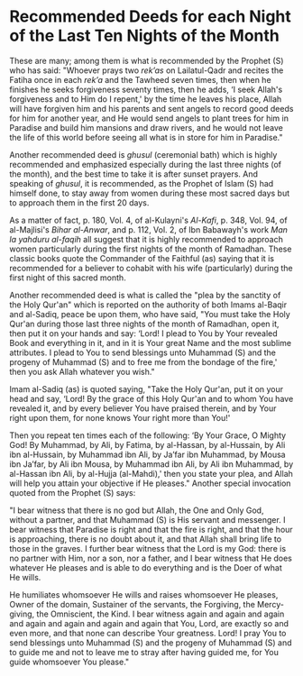 Recommended Deeds for each Night of the Last Ten Nights of the Month
====================================================================

These are many; among them is what is recommended by the Prophet (S) who
has said: "Whoever prays two *rek’as* on Lailatul-Qadr and recites the
Fatiha once in each *rek’a* and the Tawheed seven times, then when he
finishes he seeks forgiveness seventy times, then he adds, ‘I seek
Allah's forgiveness and to Him do I repent,' by the time he leaves his
place, Allah will have forgiven him and his parents and sent angels to
record good deeds for him for another year, and He would send angels to
plant trees for him in Paradise and build him mansions and draw rivers,
and he would not leave the life of this world before seeing all what is
in store for him in Paradise."

Another recommended deed is *ghusul* (ceremonial bath) which is highly
recommended and emphasized especially during the last three nights (of
the month), and the best time to take it is after sunset prayers. And
speaking of *ghusul*, it is recommended, as the Prophet of Islam (S) had
himself done, to stay away from women during these most sacred days but
to approach them in the first 20 days.

As a matter of fact, p. 180, Vol. 4, of al-Kulayni's *Al-Kafi*, p. 348,
Vol. 94, of al-Majlisi's *Bihar al-Anwar*, and p. 112, Vol. 2, of Ibn
Babawayh's work *Man la yahduru al-faqih* all suggest that it is highly
recommended to approach women particularly during the first nights of
the month of Ramadhan. These classic books quote the Commander of the
Faithful (as) saying that it is recommended for a believer to cohabit
with his wife (particularly) during the first night of this sacred
month.

Another recommended deed is what is called the "plea by the sanctity of
the Holy Qur'an" which is reported on the authority of both Imams
al-Baqir and al-Sadiq, peace be upon them, who have said, "You must take
the Holy Qur'an during those last three nights of the month of Ramadhan,
open it, then put it on your hands and say: ‘Lord! I plead to You by
Your revealed Book and everything in it, and in it is Your great Name
and the most sublime attributes. I plead to You to send blessings unto
Muhammad (S) and the progeny of Muhammad (S) and to free me from the
bondage of the fire,' then you ask Allah whatever you wish."

Imam al-Sadiq (as) is quoted saying, "Take the Holy Qur'an, put it on
your head and say, ‘Lord! By the grace of this Holy Qur'an and to whom
You have revealed it, and by every believer You have praised therein,
and by Your right upon them, for none knows Your right more than You!'

Then you repeat ten times each of the following: ‘By Your Grace, O
Mighty God! By Muhammad, by Ali, by Fatima, by al-Hassan, by al-Hussain,
by Ali ibn al-Hussain, by Muhammad ibn Ali, by Ja’far ibn Muhammad, by
Mousa ibn Ja’far, by Ali ibn Mousa, by Muhammad ibn Ali, by Ali ibn
Muhammad, by al-Hassan ibn Ali, by al-Hujja (al-Mahdi),' then you state
your plea, and Allah will help you attain your objective if He pleases."
Another special invocation quoted from the Prophet (S) says:

"I bear witness that there is no god but Allah, the One and Only God,
without a partner, and that Muhammad (S) is His servant and messenger. I
bear witness that Paradise is right and that the fire is right, and that
the hour is approaching, there is no doubt about it, and that Allah
shall bring life to those in the graves. I further bear witness that the
Lord is my God: there is no partner with Him, nor a son, nor a father,
and I bear witness that He does whatever He pleases and is able to do
everything and is the Doer of what He wills.

He humiliates whomsoever He wills and raises whomsoever He pleases,
Owner of the domain, Sustainer of the servants, the Forgiving, the
Mercy-giving, the Omniscient, the Kind. I bear witness again and again
and again and again and again and again and again that You, Lord, are
exactly so and even more, and that none can describe Your greatness.
Lord! I pray You to send blessings unto Muhammad (S) and the progeny of
Muhammad (S) and to guide me and not to leave me to stray after having
guided me, for You guide whomsoever You please."


